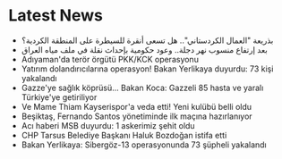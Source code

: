 # Latest News
-  بذريعة "العمال الكردستاني".. هل تسعى أنقرة للسيطرة على المنطقة الكردية؟
-  بعد إرتفاع منسوب نهر دجلة.. وعود حكومية بإحداث نقلة في ملف مياه العراق
-  Adıyaman'da terör örgütü PKK/KCK operasyonu
-  Yatırım dolandırıcılarına operasyon! Bakan Yerlikaya duyurdu: 73 kişi yakalandı
-  Gazze'ye sağlık köprüsü... Bakan Koca: Gazzeli 85 hasta ve yaralı Türkiye'ye getiriliyor
-  Ve Mame Thiam Kayserispor'a veda etti! Yeni kulübü belli oldu
-  Beşiktaş, Fernando Santos yönetiminde ilk maçına hazırlanıyor
-  Acı haberi MSB duyurdu: 1 askerimiz şehit oldu
-  CHP Tarsus Belediye Başkanı Haluk Bozdoğan istifa etti
-  Bakan Yerlikaya: Sibergöz-13 operasyonunda 73 şüpheli yakalandı
